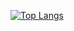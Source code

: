 [![Top Langs](https://github-readme-stats.vercel.app/api/top-langs/?username=evanlong0926&layout=compact)](https://github.com/anuraghazra/github-readme-stats)

